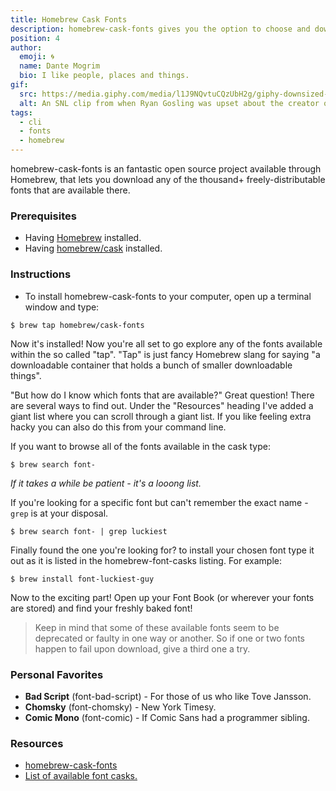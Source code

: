 ```yaml
---
title: Homebrew Cask Fonts
description: homebrew-cask-fonts gives you the option to choose and download a variety of a thousand and more freely-distributable fonts, straight from your command line.
position: 4
author:
  emoji: 🌀
  name: Dante Mogrim
  bio: I like people, places and things.
gif:
  src: https://media.giphy.com/media/l1J9NQvtuCQzUbH2g/giphy-downsized-large.gif
  alt: An SNL clip from when Ryan Gosling was upset about the creator of Avatar choosing Papyrus as their main font.
tags:
  - cli
  - fonts
  - homebrew
---
```

homebrew-cask-fonts is an fantastic open source project available through Homebrew, that lets you download any of the thousand+ freely-distributable fonts that are available there.

### Prerequisites
- Having [Homebrew](https://brew.sh/index_sv) installed.
- Having [homebrew/cask]() installed.

### Instructions
- To install homebrew-cask-fonts to your computer, open up a terminal window and type:
```shell-session
$ brew tap homebrew/cask-fonts
```
Now it's installed! Now you're all set to go explore any of the fonts available within the so called "tap". "Tap" is just fancy Homebrew slang for saying "a downloadable container that holds a bunch of smaller downloadable things". 

"But how do I know which fonts that are available?" Great question! There are several ways to find out. Under the "Resources" heading I've added a giant list where you can scroll through a giant list. If you like feeling extra hacky you can also do this from your command line.

If you want to browse all of the fonts available in the cask type:
```shell-session
$ brew search font-
```
_If it takes a while be patient - it's a looong list._

If you're looking for a specific font but can't remember the exact name - `grep` is at your disposal.
```shell-session
$ brew search font- | grep luckiest
```

Finally found the one you're looking for? to install your chosen font type it out as it is listed in the homebrew-font-casks listing. For example:
```shell-session
$ brew install font-luckiest-guy
```
Now to the exciting part! Open up your Font Book (or wherever your fonts are stored) and find your freshly baked font!

> Keep in mind that some of these available fonts seem to be deprecated or faulty in one way or another. So if one or two fonts happen to fail upon download, give a third one a try.

### Personal Favorites
- **Bad Script** (font-bad-script) - For those of us who like Tove Jansson.
- **Chomsky** (font-chomsky) - New York Timesy.
- **Comic Mono** (font-comic) - If Comic Sans had a programmer sibling.


### Resources
- [homebrew-cask-fonts](https://github.com/Homebrew/homebrew-cask-fonts)
- [List of available font casks.](https://github.com/Homebrew/homebrew-cask-fonts/tree/master/Casks)

